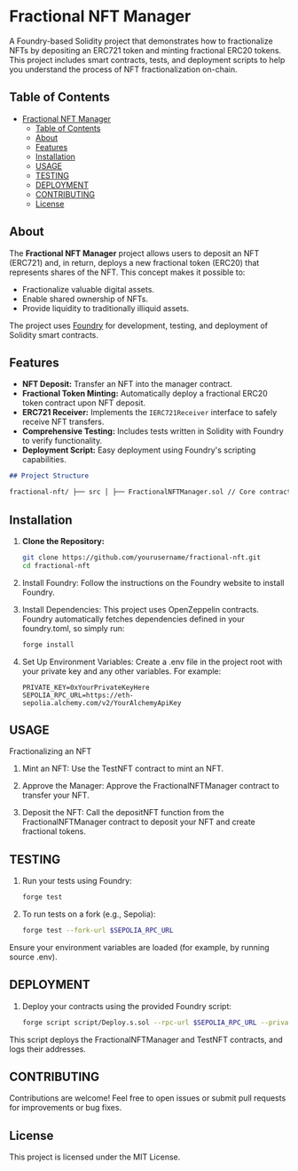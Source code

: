 # Fractional NFT Manager

A Foundry-based Solidity project that demonstrates how to fractionalize NFTs by depositing an ERC721 token and minting fractional ERC20 tokens. This project includes smart contracts, tests, and deployment scripts to help you understand the process of NFT fractionalization on-chain.

## Table of Contents

- [Fractional NFT Manager](#fractional-nft-manager)
  - [Table of Contents](#table-of-contents)
  - [About](#about)
  - [Features](#features)
  - [Installation](#installation)
  - [USAGE](#usage)
  - [TESTING](#testing)
  - [DEPLOYMENT](#deployment)
  - [CONTRIBUTING](#contributing)
  - [License](#license)

## About

The **Fractional NFT Manager** project allows users to deposit an NFT (ERC721) and, in return, deploys a new fractional token (ERC20) that represents shares of the NFT. This concept makes it possible to:
- Fractionalize valuable digital assets.
- Enable shared ownership of NFTs.
- Provide liquidity to traditionally illiquid assets.

The project uses [Foundry](https://getfoundry.sh/) for development, testing, and deployment of Solidity smart contracts.

## Features

- **NFT Deposit:** Transfer an NFT into the manager contract.
- **Fractional Token Minting:** Automatically deploy a fractional ERC20 token contract upon NFT deposit.
- **ERC721 Receiver:** Implements the `IERC721Receiver` interface to safely receive NFT transfers.
- **Comprehensive Testing:** Includes tests written in Solidity with Foundry to verify functionality.
- **Deployment Script:** Easy deployment using Foundry's scripting capabilities.

```markdown
## Project Structure

fractional-nft/ ├── src │ ├── FractionalNFTManager.sol // Core contract to manage NFT deposits and fractional token creation │ ├── FractionalToken.sol // ERC20 token that represents fractional ownership │ └── TestNFT.sol // A test ERC721 token to simulate NFT deposits ├── test │ └── FractionalTokenTest.t.sol // Foundry tests for fractionalization functionality ├── script │ └── Deploy.s.sol // Deployment script to broadcast contracts ├── .env // Environment variables (e.g., PRIVATE_KEY) ├── foundry.toml // Foundry configuration └── README.md // This file
```


## Installation

1. **Clone the Repository:**

   ```bash
   git clone https://github.com/yourusername/fractional-nft.git
   cd fractional-nft

2. Install Foundry:
    Follow the instructions on the Foundry website to install Foundry.

3. Install Dependencies:
    This project uses OpenZeppelin contracts. Foundry automatically fetches dependencies defined in your foundry.toml, so simply run:

    ```bash
    forge install

4. Set Up Environment Variables:
    Create a .env file in the project root with your private key and any other variables. For example:

    ```env
    PRIVATE_KEY=0xYourPrivateKeyHere
    SEPOLIA_RPC_URL=https://eth-sepolia.alchemy.com/v2/YourAlchemyApiKey

## USAGE
Fractionalizing an NFT
1. Mint an NFT:
    Use the TestNFT contract to mint an NFT.

2. Approve the Manager:
    Approve the FractionalNFTManager contract to transfer your NFT.

3. Deposit the NFT:
    Call the depositNFT function from the FractionalNFTManager contract to deposit your NFT and create fractional tokens.

## TESTING
1. Run your tests using Foundry:

    ```bash 
    forge test

2. To run tests on a fork (e.g., Sepolia):

    ```bash
    forge test --fork-url $SEPOLIA_RPC_URL

Ensure your environment variables are loaded (for example, by running source .env).


## DEPLOYMENT
1. Deploy your contracts using the provided Foundry script:

    ```bash
    forge script script/Deploy.s.sol --rpc-url $SEPOLIA_RPC_URL --private-key $PRIVATE_KEY --broadcast --verify


This script deploys the FractionalNFTManager and TestNFT contracts, and logs their addresses.

## CONTRIBUTING
Contributions are welcome! Feel free to open issues or submit pull requests for improvements or bug fixes.

## License
This project is licensed under the MIT License.